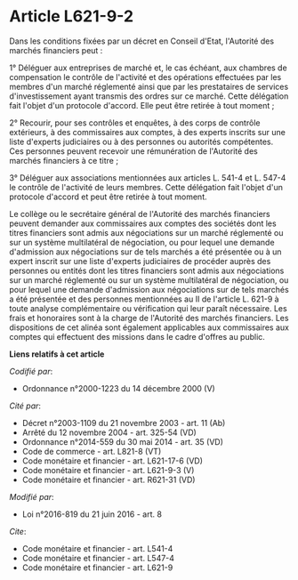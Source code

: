 # Article L621-9-2

Dans les conditions fixées par un décret en Conseil d'Etat, l'Autorité des marchés financiers peut : 

1° Déléguer aux entreprises de marché et, le cas échéant, aux chambres de compensation le contrôle de l'activité et des
opérations effectuées par les membres d'un marché réglementé ainsi que par les prestataires de services d'investissement
ayant transmis des ordres sur ce marché. Cette délégation fait l'objet d'un protocole d'accord. Elle peut être retirée à tout
moment ; 

2° Recourir, pour ses contrôles et enquêtes, à des corps de contrôle extérieurs, à des commissaires aux comptes, à des
experts inscrits sur une liste d'experts judiciaires ou à des personnes ou autorités compétentes. Ces personnes peuvent
recevoir une rémunération de l'Autorité des marchés financiers à ce titre ; 

3° Déléguer aux associations mentionnées aux articles L. 541-4 et L. 547-4 le contrôle de l'activité de leurs membres. Cette
délégation fait l'objet d'un protocole d'accord et peut être retirée à tout moment. 

Le collège ou le secrétaire général de l'Autorité des marchés financiers peuvent demander aux commissaires aux comptes des
sociétés dont les titres financiers sont admis aux négociations sur un marché réglementé ou sur un système multilatéral de
négociation, ou pour lequel une demande d'admission aux négociations sur de tels marchés a été présentée ou à un expert
inscrit sur une liste d'experts judiciaires de procéder auprès des personnes ou entités dont les titres financiers sont admis
aux négociations sur un marché réglementé ou sur un système multilatéral de négociation, ou pour lequel une demande
d'admission aux négociations sur de tels marchés a été présentée et des personnes mentionnées au II de l'article L. 621-9 à
toute analyse complémentaire ou vérification qui leur paraît nécessaire. Les frais et honoraires sont à la charge de
l'Autorité des marchés financiers. Les dispositions de cet alinéa sont également applicables aux commissaires aux comptes qui
effectuent des missions dans le cadre d'offres au public.

**Liens relatifs à cet article**

_Codifié par_:

  - Ordonnance n°2000-1223 du 14 décembre 2000 (V)

_Cité par_:

  - Décret n°2003-1109 du 21 novembre 2003 - art. 11 (Ab)
  - Arrêté du 12 novembre 2004 - art. 325-54 (VD)
  - Ordonnance n°2014-559 du 30 mai 2014 - art. 35 (VD)
  - Code de commerce - art. L821-8 (VT)
  - Code monétaire et financier - art. L621-17-6 (VD)
  - Code monétaire et financier - art. L621-9-3 (V)
  - Code monétaire et financier - art. R621-31 (VD)

_Modifié par_:

  - Loi n°2016-819 du 21 juin 2016 - art. 8

_Cite_:

  - Code monétaire et financier - art. L541-4
  - Code monétaire et financier - art. L547-4
  - Code monétaire et financier - art. L621-9

